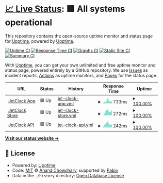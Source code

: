 # [📈 Live Status](https://status.jetclock.io): <!--live status--> **🟩 All systems operational**

This repository contains the open-source uptime monitor and status page for [Upptime](https://upptime.js.org), powered by [Upptime](https://github.com/upptime/upptime).

[![Uptime CI](https://github.com/oliverrees/jetclock-status/workflows/Uptime%20CI/badge.svg)](https://github.com/oliverrees/jetclock-status/actions?query=workflow%3A%22Uptime+CI%22)
[![Response Time CI](https://github.com/oliverrees/jetclock-status/workflows/Response%20Time%20CI/badge.svg)](https://github.com/oliverrees/jetclock-status/actions?query=workflow%3A%22Response+Time+CI%22)
[![Graphs CI](https://github.com/oliverrees/jetclock-status/workflows/Graphs%20CI/badge.svg)](https://github.com/oliverrees/jetclock-status/actions?query=workflow%3A%22Graphs+CI%22)
[![Static Site CI](https://github.com/oliverrees/jetclock-status/workflows/Static%20Site%20CI/badge.svg)](https://github.com/oliverrees/jetclock-status/actions?query=workflow%3A%22Static+Site+CI%22)
[![Summary CI](https://github.com/oliverrees/jetclock-status/workflows/Summary%20CI/badge.svg)](https://github.com/oliverrees/jetclock-status/actions?query=workflow%3A%22Summary+CI%22)

With [Upptime](https://upptime.js.org), you can get your own unlimited and free uptime monitor and status page, powered entirely by a GitHub repository. We use [Issues](https://github.com/upptime/upptime/issues) as incident reports, [Actions](https://github.com/oliverrees/jetclock-status/actions) as uptime monitors, and [Pages](https://status.jetclock.io) for the status page.

<!--start: status pages-->
<!-- This summary is generated by Upptime (https://github.com/upptime/upptime) -->
<!-- Do not edit this manually, your changes will be overwritten -->
<!-- prettier-ignore -->
| URL | Status | History | Response Time | Uptime |
| --- | ------ | ------- | ------------- | ------ |
| <img alt="" src="https://icons.duckduckgo.com/ip3/app.jetclock.io.ico" height="13"> [JetClock App](https://app.jetclock.io) | 🟩 Up | [jet-clock-app.yml](https://github.com/jetclock/jetclock-status/commits/HEAD/history/jet-clock-app.yml) | <details><summary><img alt="Response time graph" src="./graphs/jet-clock-app/response-time-week.png" height="20"> 733ms</summary><br><a href="https://status.jetclock.io/history/jet-clock-app"><img alt="Response time 688" src="https://img.shields.io/endpoint?url=https%3A%2F%2Fraw.githubusercontent.com%2Fjetclock%2Fjetclock-status%2FHEAD%2Fapi%2Fjet-clock-app%2Fresponse-time.json"></a><br><a href="https://status.jetclock.io/history/jet-clock-app"><img alt="24-hour response time 704" src="https://img.shields.io/endpoint?url=https%3A%2F%2Fraw.githubusercontent.com%2Fjetclock%2Fjetclock-status%2FHEAD%2Fapi%2Fjet-clock-app%2Fresponse-time-day.json"></a><br><a href="https://status.jetclock.io/history/jet-clock-app"><img alt="7-day response time 733" src="https://img.shields.io/endpoint?url=https%3A%2F%2Fraw.githubusercontent.com%2Fjetclock%2Fjetclock-status%2FHEAD%2Fapi%2Fjet-clock-app%2Fresponse-time-week.json"></a><br><a href="https://status.jetclock.io/history/jet-clock-app"><img alt="30-day response time 688" src="https://img.shields.io/endpoint?url=https%3A%2F%2Fraw.githubusercontent.com%2Fjetclock%2Fjetclock-status%2FHEAD%2Fapi%2Fjet-clock-app%2Fresponse-time-month.json"></a><br><a href="https://status.jetclock.io/history/jet-clock-app"><img alt="1-year response time 688" src="https://img.shields.io/endpoint?url=https%3A%2F%2Fraw.githubusercontent.com%2Fjetclock%2Fjetclock-status%2FHEAD%2Fapi%2Fjet-clock-app%2Fresponse-time-year.json"></a></details> | <details><summary><a href="https://status.jetclock.io/history/jet-clock-app">100.00%</a></summary><a href="https://status.jetclock.io/history/jet-clock-app"><img alt="All-time uptime 100.00%" src="https://img.shields.io/endpoint?url=https%3A%2F%2Fraw.githubusercontent.com%2Fjetclock%2Fjetclock-status%2FHEAD%2Fapi%2Fjet-clock-app%2Fuptime.json"></a><br><a href="https://status.jetclock.io/history/jet-clock-app"><img alt="24-hour uptime 100.00%" src="https://img.shields.io/endpoint?url=https%3A%2F%2Fraw.githubusercontent.com%2Fjetclock%2Fjetclock-status%2FHEAD%2Fapi%2Fjet-clock-app%2Fuptime-day.json"></a><br><a href="https://status.jetclock.io/history/jet-clock-app"><img alt="7-day uptime 100.00%" src="https://img.shields.io/endpoint?url=https%3A%2F%2Fraw.githubusercontent.com%2Fjetclock%2Fjetclock-status%2FHEAD%2Fapi%2Fjet-clock-app%2Fuptime-week.json"></a><br><a href="https://status.jetclock.io/history/jet-clock-app"><img alt="30-day uptime 100.00%" src="https://img.shields.io/endpoint?url=https%3A%2F%2Fraw.githubusercontent.com%2Fjetclock%2Fjetclock-status%2FHEAD%2Fapi%2Fjet-clock-app%2Fuptime-month.json"></a><br><a href="https://status.jetclock.io/history/jet-clock-app"><img alt="1-year uptime 100.00%" src="https://img.shields.io/endpoint?url=https%3A%2F%2Fraw.githubusercontent.com%2Fjetclock%2Fjetclock-status%2FHEAD%2Fapi%2Fjet-clock-app%2Fuptime-year.json"></a></details>
| <img alt="" src="https://icons.duckduckgo.com/ip3/jetclock.io.ico" height="13"> [JetClock Store](https://jetclock.io) | 🟩 Up | [jet-clock-store.yml](https://github.com/jetclock/jetclock-status/commits/HEAD/history/jet-clock-store.yml) | <details><summary><img alt="Response time graph" src="./graphs/jet-clock-store/response-time-week.png" height="20"> 272ms</summary><br><a href="https://status.jetclock.io/history/jet-clock-store"><img alt="Response time 336" src="https://img.shields.io/endpoint?url=https%3A%2F%2Fraw.githubusercontent.com%2Fjetclock%2Fjetclock-status%2FHEAD%2Fapi%2Fjet-clock-store%2Fresponse-time.json"></a><br><a href="https://status.jetclock.io/history/jet-clock-store"><img alt="24-hour response time 362" src="https://img.shields.io/endpoint?url=https%3A%2F%2Fraw.githubusercontent.com%2Fjetclock%2Fjetclock-status%2FHEAD%2Fapi%2Fjet-clock-store%2Fresponse-time-day.json"></a><br><a href="https://status.jetclock.io/history/jet-clock-store"><img alt="7-day response time 272" src="https://img.shields.io/endpoint?url=https%3A%2F%2Fraw.githubusercontent.com%2Fjetclock%2Fjetclock-status%2FHEAD%2Fapi%2Fjet-clock-store%2Fresponse-time-week.json"></a><br><a href="https://status.jetclock.io/history/jet-clock-store"><img alt="30-day response time 336" src="https://img.shields.io/endpoint?url=https%3A%2F%2Fraw.githubusercontent.com%2Fjetclock%2Fjetclock-status%2FHEAD%2Fapi%2Fjet-clock-store%2Fresponse-time-month.json"></a><br><a href="https://status.jetclock.io/history/jet-clock-store"><img alt="1-year response time 336" src="https://img.shields.io/endpoint?url=https%3A%2F%2Fraw.githubusercontent.com%2Fjetclock%2Fjetclock-status%2FHEAD%2Fapi%2Fjet-clock-store%2Fresponse-time-year.json"></a></details> | <details><summary><a href="https://status.jetclock.io/history/jet-clock-store">100.00%</a></summary><a href="https://status.jetclock.io/history/jet-clock-store"><img alt="All-time uptime 100.00%" src="https://img.shields.io/endpoint?url=https%3A%2F%2Fraw.githubusercontent.com%2Fjetclock%2Fjetclock-status%2FHEAD%2Fapi%2Fjet-clock-store%2Fuptime.json"></a><br><a href="https://status.jetclock.io/history/jet-clock-store"><img alt="24-hour uptime 100.00%" src="https://img.shields.io/endpoint?url=https%3A%2F%2Fraw.githubusercontent.com%2Fjetclock%2Fjetclock-status%2FHEAD%2Fapi%2Fjet-clock-store%2Fuptime-day.json"></a><br><a href="https://status.jetclock.io/history/jet-clock-store"><img alt="7-day uptime 100.00%" src="https://img.shields.io/endpoint?url=https%3A%2F%2Fraw.githubusercontent.com%2Fjetclock%2Fjetclock-status%2FHEAD%2Fapi%2Fjet-clock-store%2Fuptime-week.json"></a><br><a href="https://status.jetclock.io/history/jet-clock-store"><img alt="30-day uptime 100.00%" src="https://img.shields.io/endpoint?url=https%3A%2F%2Fraw.githubusercontent.com%2Fjetclock%2Fjetclock-status%2FHEAD%2Fapi%2Fjet-clock-store%2Fuptime-month.json"></a><br><a href="https://status.jetclock.io/history/jet-clock-store"><img alt="1-year uptime 100.00%" src="https://img.shields.io/endpoint?url=https%3A%2F%2Fraw.githubusercontent.com%2Fjetclock%2Fjetclock-status%2FHEAD%2Fapi%2Fjet-clock-store%2Fuptime-year.json"></a></details>
| <img alt="" src="https://icons.duckduckgo.com/ip3/api.jetclock.io.ico" height="13"> [JetClock API](https://api.jetclock.io) | 🟩 Up | [jet-clock-api.yml](https://github.com/jetclock/jetclock-status/commits/HEAD/history/jet-clock-api.yml) | <details><summary><img alt="Response time graph" src="./graphs/jet-clock-api/response-time-week.png" height="20"> 242ms</summary><br><a href="https://status.jetclock.io/history/jet-clock-api"><img alt="Response time 293" src="https://img.shields.io/endpoint?url=https%3A%2F%2Fraw.githubusercontent.com%2Fjetclock%2Fjetclock-status%2FHEAD%2Fapi%2Fjet-clock-api%2Fresponse-time.json"></a><br><a href="https://status.jetclock.io/history/jet-clock-api"><img alt="24-hour response time 243" src="https://img.shields.io/endpoint?url=https%3A%2F%2Fraw.githubusercontent.com%2Fjetclock%2Fjetclock-status%2FHEAD%2Fapi%2Fjet-clock-api%2Fresponse-time-day.json"></a><br><a href="https://status.jetclock.io/history/jet-clock-api"><img alt="7-day response time 242" src="https://img.shields.io/endpoint?url=https%3A%2F%2Fraw.githubusercontent.com%2Fjetclock%2Fjetclock-status%2FHEAD%2Fapi%2Fjet-clock-api%2Fresponse-time-week.json"></a><br><a href="https://status.jetclock.io/history/jet-clock-api"><img alt="30-day response time 293" src="https://img.shields.io/endpoint?url=https%3A%2F%2Fraw.githubusercontent.com%2Fjetclock%2Fjetclock-status%2FHEAD%2Fapi%2Fjet-clock-api%2Fresponse-time-month.json"></a><br><a href="https://status.jetclock.io/history/jet-clock-api"><img alt="1-year response time 293" src="https://img.shields.io/endpoint?url=https%3A%2F%2Fraw.githubusercontent.com%2Fjetclock%2Fjetclock-status%2FHEAD%2Fapi%2Fjet-clock-api%2Fresponse-time-year.json"></a></details> | <details><summary><a href="https://status.jetclock.io/history/jet-clock-api">100.00%</a></summary><a href="https://status.jetclock.io/history/jet-clock-api"><img alt="All-time uptime 100.00%" src="https://img.shields.io/endpoint?url=https%3A%2F%2Fraw.githubusercontent.com%2Fjetclock%2Fjetclock-status%2FHEAD%2Fapi%2Fjet-clock-api%2Fuptime.json"></a><br><a href="https://status.jetclock.io/history/jet-clock-api"><img alt="24-hour uptime 100.00%" src="https://img.shields.io/endpoint?url=https%3A%2F%2Fraw.githubusercontent.com%2Fjetclock%2Fjetclock-status%2FHEAD%2Fapi%2Fjet-clock-api%2Fuptime-day.json"></a><br><a href="https://status.jetclock.io/history/jet-clock-api"><img alt="7-day uptime 100.00%" src="https://img.shields.io/endpoint?url=https%3A%2F%2Fraw.githubusercontent.com%2Fjetclock%2Fjetclock-status%2FHEAD%2Fapi%2Fjet-clock-api%2Fuptime-week.json"></a><br><a href="https://status.jetclock.io/history/jet-clock-api"><img alt="30-day uptime 100.00%" src="https://img.shields.io/endpoint?url=https%3A%2F%2Fraw.githubusercontent.com%2Fjetclock%2Fjetclock-status%2FHEAD%2Fapi%2Fjet-clock-api%2Fuptime-month.json"></a><br><a href="https://status.jetclock.io/history/jet-clock-api"><img alt="1-year uptime 100.00%" src="https://img.shields.io/endpoint?url=https%3A%2F%2Fraw.githubusercontent.com%2Fjetclock%2Fjetclock-status%2FHEAD%2Fapi%2Fjet-clock-api%2Fuptime-year.json"></a></details>

<!--end: status pages-->

[**Visit our status website →**](https://status.jetclock.io)

## 📄 License

- Powered by: [Upptime](https://github.com/upptime/upptime)
- Code: [MIT](./LICENSE) © [Anand Chowdhary](https://anandchowdhary.com), supported by [Pabio](https://pabio.com)
- Data in the `./history` directory: [Open Database License](https://opendatacommons.org/licenses/odbl/1-0/)
